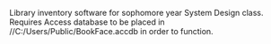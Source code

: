 Library inventory software for sophomore year System Design class. Requires Access database to be placed in //C:/Users/Public/BookFace.accdb in order to function.